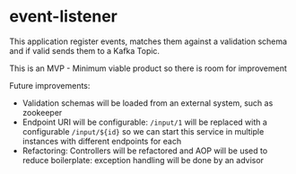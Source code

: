 # event-listener
This application register events, matches them against a validation schema and if valid sends them to a Kafka Topic.

This is an MVP - Minimum viable product so there is room for improvement

Future improvements:
- Validation schemas will be loaded from an external system, such as zookeeper
- Endpoint URI will be configurable: `/input/1` will be replaced with a configurable `/input/${id}` so we can start this service in multiple instances with different endpoints for each
- Refactoring: Controllers will be refactored and AOP will be used to reduce boilerplate: exception handling will be done by an advisor
